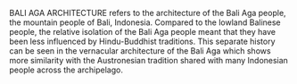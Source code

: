 BALI AGA ARCHITECTURE refers to the architecture of the Bali Aga people, the mountain people of Bali, Indonesia. Compared to the lowland Balinese people, the relative isolation of the Bali Aga people meant that they have been less influenced by Hindu-Buddhist traditions. This separate history can be seen in the vernacular architecture of the Bali Aga which shows more similarity with the Austronesian tradition shared with many Indonesian people across the archipelago.
